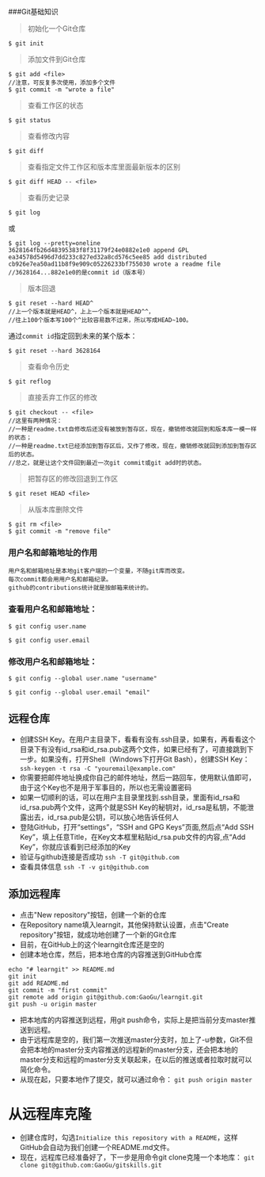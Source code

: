 ###Git基础知识
>初始化一个Git仓库

	$ git init
>添加文件到Git仓库

	$ git add <file>
	//注意，可反复多次使用，添加多个文件
    $ git commit -m "wrote a file"

>查看工作区的状态

	$ git status
>查看修改内容

	$ git diff
>查看指定文件工作区和版本库里面最新版本的区别

	$ git diff HEAD -- <file>
>查看历史记录
	
	$ git log
或

	$ git log --pretty=oneline
	3628164fb26d48395383f8f31179f24e0882e1e0 append GPL
	ea34578d5496d7dd233c827ed32a8cd576c5ee85 add distributed
	cb926e7ea50ad11b8f9e909c05226233bf755030 wrote a readme file
	//3628164...882e1e0的是commit id（版本号）

>版本回退

	$ git reset --hard HEAD^
	//上一个版本就是HEAD^，上上一个版本就是HEAD^^，
	//往上100个版本写100个^比较容易数不过来，所以写成HEAD~100。
通过`commit id`指定回到未来的某个版本：

	$ git reset --hard 3628164
>查看命令历史

	$ git reflog
>直接丢弃工作区的修改

	$ git checkout -- <file>
	//这里有两种情况：
	//一种是readme.txt自修改后还没有被放到暂存区，现在，撤销修改就回到和版本库一模一样的状态；
	//一种是readme.txt已经添加到暂存区后，又作了修改，现在，撤销修改就回到添加到暂存区后的状态。
	//总之，就是让这个文件回到最近一次git commit或git add时的状态。

>把暂存区的修改回退到工作区

	$ git reset HEAD <file>
>从版本库删除文件
	
	$ git rm <file>
	$ git commit -m "remove file"

	

### 用户名和邮箱地址的作用
	用户名和邮箱地址是本地git客户端的一个变量，不随git库而改变。
	每次commit都会用用户名和邮箱纪录。
	github的contributions统计就是按邮箱来统计的。
### 查看用户名和邮箱地址：
	$ git config user.name
	
	$ git config user.email
### 修改用户名和邮箱地址：
	$ git config --global user.name "username"
	
	$ git config --global user.email "email"
## 远程仓库
- 创建SSH Key。在用户主目录下，看看有没有.ssh目录，如果有，再看看这个目录下有没有id_rsa和id_rsa.pub这两个文件，如果已经有了，可直接跳到下一步。如果没有，打开Shell（Windows下打开Git Bash），创建SSH Key：
`ssh-keygen -t rsa -C "youremail@example.com"`
- 你需要把邮件地址换成你自己的邮件地址，然后一路回车，使用默认值即可，由于这个Key也不是用于军事目的，所以也无需设置密码
- 如果一切顺利的话，可以在用户主目录里找到.ssh目录，里面有id_rsa和id_rsa.pub两个文件，这两个就是SSH Key的秘钥对，id_rsa是私钥，不能泄露出去，id_rsa.pub是公钥，可以放心地告诉任何人
- 登陆GitHub，打开“settings”，“SSH and GPG Keys”页面,然后点“Add SSH Key”，填上任意Title，在Key文本框里粘贴id_rsa.pub文件的内容,点“Add Key”，你就应该看到已经添加的Key
- 验证与github连接是否成功
`ssh -T git@github.com`
- 查看具体信息
`ssh -T -v git@github.com`
## 添加远程库
- 点击"New repository"按钮，创建一个新的仓库
- 在Repository name填入learngit，其他保持默认设置，点击"Create repository"按钮，就成功地创建了一个新的Git仓库
- 目前，在GitHub上的这个learngit仓库还是空的
- 创建本地仓库，然后，把本地仓库的内容推送到GitHub仓库
```
echo "# learngit" >> README.md
git init
git add README.md
git commit -m "first commit"
git remote add origin git@github.com:GaoGu/learngit.git
git push -u origin master
```
- 把本地库的内容推送到远程，用git push命令，实际上是把当前分支master推送到远程。
- 由于远程库是空的，我们第一次推送master分支时，加上了-u参数，Git不但会把本地的master分支内容推送的远程新的master分支，还会把本地的master分支和远程的master分支关联起来，在以后的推送或者拉取时就可以简化命令。
- 从现在起，只要本地作了提交，就可以通过命令：
`git push origin master`
# 从远程库克隆
- 创建仓库时，勾选`Initialize this repository with a README`，这样GitHub会自动为我们创建一个README.md文件。
- 现在，远程库已经准备好了，下一步是用命令git clone克隆一个本地库：
`git clone git@github.com:GaoGu/gitskills.git`
